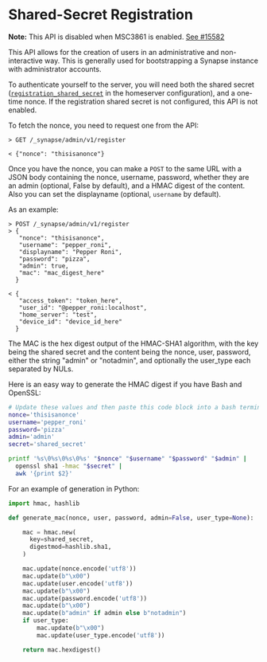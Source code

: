 # Shared-Secret Registration

**Note:** This API is disabled when MSC3861 is enabled. [See #15582](https://github.com/matrix-org/synapse/pull/15582)

This API allows for the creation of users in an administrative and
non-interactive way. This is generally used for bootstrapping a Synapse
instance with administrator accounts.

To authenticate yourself to the server, you will need both the shared secret
([`registration_shared_secret`](../usage/configuration/config_documentation.md#registration_shared_secret)
in the homeserver configuration), and a one-time nonce. If the registration
shared secret is not configured, this API is not enabled.

To fetch the nonce, you need to request one from the API:

```
> GET /_synapse/admin/v1/register

< {"nonce": "thisisanonce"}
```

Once you have the nonce, you can make a `POST` to the same URL with a JSON
body containing the nonce, username, password, whether they are an admin
(optional, False by default), and a HMAC digest of the content. Also you can
set the displayname (optional, `username` by default).

As an example:

```
> POST /_synapse/admin/v1/register
> {
   "nonce": "thisisanonce",
   "username": "pepper_roni",
   "displayname": "Pepper Roni",
   "password": "pizza",
   "admin": true,
   "mac": "mac_digest_here"
  }

< {
   "access_token": "token_here",
   "user_id": "@pepper_roni:localhost",
   "home_server": "test",
   "device_id": "device_id_here"
  }
```

The MAC is the hex digest output of the HMAC-SHA1 algorithm, with the key being
the shared secret and the content being the nonce, user, password, either the
string "admin" or "notadmin", and optionally the user_type
each separated by NULs.

Here is an easy way to generate the HMAC digest if you have Bash and OpenSSL:

```bash
# Update these values and then paste this code block into a bash terminal
nonce='thisisanonce'
username='pepper_roni'
password='pizza'
admin='admin'
secret='shared_secret'

printf '%s\0%s\0%s\0%s' "$nonce" "$username" "$password" "$admin" |
  openssl sha1 -hmac "$secret" |
  awk '{print $2}'
```

For an example of generation in Python:

```python
import hmac, hashlib

def generate_mac(nonce, user, password, admin=False, user_type=None):

    mac = hmac.new(
      key=shared_secret,
      digestmod=hashlib.sha1,
    )

    mac.update(nonce.encode('utf8'))
    mac.update(b"\x00")
    mac.update(user.encode('utf8'))
    mac.update(b"\x00")
    mac.update(password.encode('utf8'))
    mac.update(b"\x00")
    mac.update(b"admin" if admin else b"notadmin")
    if user_type:
        mac.update(b"\x00")
        mac.update(user_type.encode('utf8'))

    return mac.hexdigest()
```

